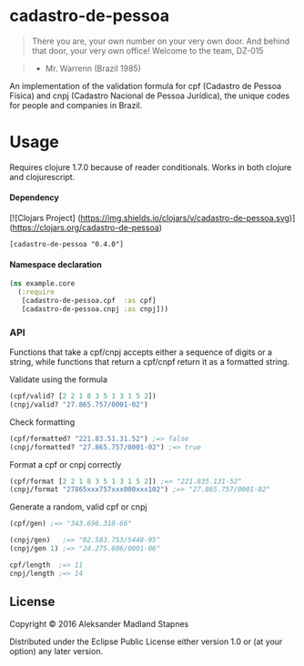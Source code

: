 # cadastro-de-pessoa

> There you are, your own number on your very own door. And behind that door,
> your very own office! Welcome to the team, DZ-015

> - Mr. Warrenn (Brazil 1985)

An implementation of the validation formula for
cpf (Cadastro de Pessoa Física) and cnpj (Cadastro Nacional de Pessoa Jurídica),
the unique codes for people and companies in Brazil.

# Usage

Requires clojure 1.7.0 because of reader conditionals.
Works in both clojure and clojurescript.

#### Dependency
[![Clojars Project] (https://img.shields.io/clojars/v/cadastro-de-pessoa.svg)]
(https://clojars.org/cadastro-de-pessoa)

`[cadastro-de-pessoa "0.4.0"]`

#### Namespace declaration

```clojure
(ns example.core
  (:require
   [cadastro-de-pessoa.cpf  :as cpf]
   [cadastro-de-pessoa.cnpj :as cnpj]))
```

### API

Functions that take a cpf/cnpj accepts either a sequence of digits or a string, while functions that return a cpf/cnpf return it as a formatted string.

Validate using the formula

```clojure
(cpf/valid? [2 2 1 8 3 5 1 3 1 5 2])
(cnpj/valid? "27.865.757/0001-02")
```

Check formatting

```clojure
(cpf/formatted? "221.83.51.31.52") ;=> false
(cnpj/formatted? "27.865.757/0001-02") ;=> true
```

Format a cpf or cnpj correctly

```clojure
(cpf/format [2 2 1 8 3 5 1 3 1 5 2]) ;=> "221.835.131-52"
(cnpj/format "27865xxx757xxx000xxx102") ;=> "27.865.757/0001-02"
```

Generate a random, valid cpf or cnpj

```clojure
(cpf/gen) ;=> "343.696.318-66"

(cnpj/gen)   ;=> "02.583.753/5448-95"
(cnpj/gen 1) ;=> "24.275.606/0001-06"

```

```clojure
cpf/length  ;=> 11
cnpj/length ;=> 14

```

## License

Copyright © 2016 Aleksander Madland Stapnes

Distributed under the Eclipse Public License either version 1.0 or (at
your option) any later version.
